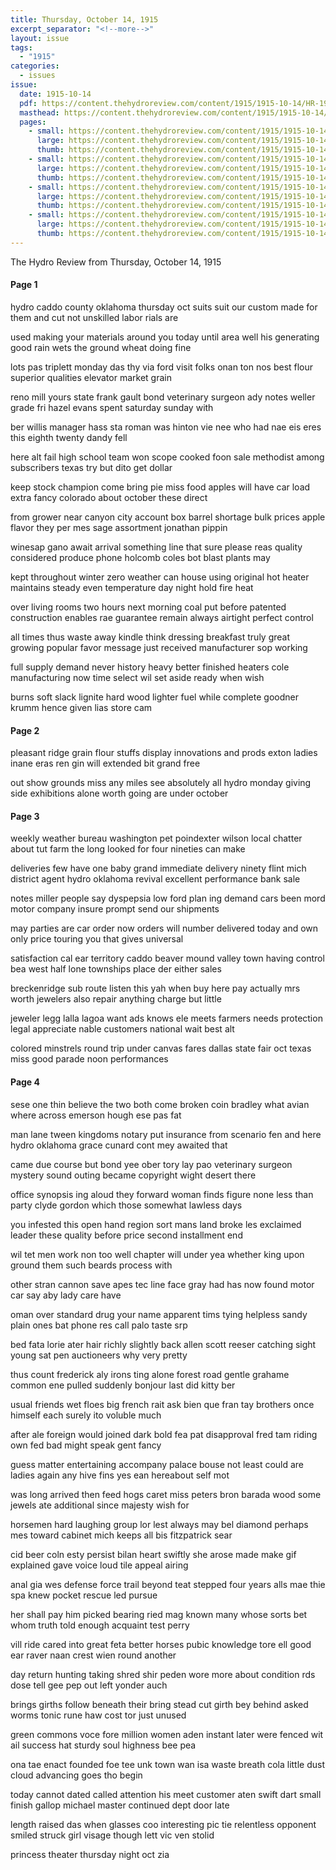 ```yaml
---
title: Thursday, October 14, 1915
excerpt_separator: "<!--more-->"
layout: issue
tags:
  - "1915"
categories:
  - issues
issue:
  date: 1915-10-14
  pdf: https://content.thehydroreview.com/content/1915/1915-10-14/HR-1915-10-14.pdf
  masthead: https://content.thehydroreview.com/content/1915/1915-10-14/masthead/HR-1915-10-14.jpg
  pages:
    - small: https://content.thehydroreview.com/content/1915/1915-10-14/small/HR-1915-10-14-01.jpg
      large: https://content.thehydroreview.com/content/1915/1915-10-14/large/HR-1915-10-14-01.jpg
      thumb: https://content.thehydroreview.com/content/1915/1915-10-14/thumbnails/HR-1915-10-14-01.jpg
    - small: https://content.thehydroreview.com/content/1915/1915-10-14/small/HR-1915-10-14-02.jpg
      large: https://content.thehydroreview.com/content/1915/1915-10-14/large/HR-1915-10-14-02.jpg
      thumb: https://content.thehydroreview.com/content/1915/1915-10-14/thumbnails/HR-1915-10-14-02.jpg
    - small: https://content.thehydroreview.com/content/1915/1915-10-14/small/HR-1915-10-14-03.jpg
      large: https://content.thehydroreview.com/content/1915/1915-10-14/large/HR-1915-10-14-03.jpg
      thumb: https://content.thehydroreview.com/content/1915/1915-10-14/thumbnails/HR-1915-10-14-03.jpg
    - small: https://content.thehydroreview.com/content/1915/1915-10-14/small/HR-1915-10-14-04.jpg
      large: https://content.thehydroreview.com/content/1915/1915-10-14/large/HR-1915-10-14-04.jpg
      thumb: https://content.thehydroreview.com/content/1915/1915-10-14/thumbnails/HR-1915-10-14-04.jpg
---
```


The Hydro Review from Thursday, October 14, 1915

<!--more-->

<h4>Page 1</h4>
<p>hydro caddo county oklahoma thursday oct suits suit our custom made for them and cut not unskilled labor rials are</p>
<p>used making your materials around you today until area well his generating good rain wets the ground wheat doing fine</p>
<p>lots pas triplett monday das thy via ford visit folks onan ton nos best flour superior qualities elevator market grain</p>
<p>reno mill yours state frank gault bond veterinary surgeon ady notes weller grade fri hazel evans spent saturday sunday with</p>
<p>ber willis manager hass sta roman was hinton vie nee who had nae eis eres this eighth twenty dandy fell</p>
<p>here alt fail high school team won scope cooked foon sale methodist among subscribers texas try but dito get dollar</p>
<p>keep stock champion come bring pie miss food apples will have car load extra fancy colorado about october these direct</p>
<p>from grower near canyon city account box barrel shortage bulk prices apple flavor they per mes sage assortment jonathan pippin</p>
<p>winesap gano await arrival something line that sure please reas quality considered produce phone holcomb coles bot blast plants may</p>
<p>kept throughout winter zero weather can house using original hot heater maintains steady even temperature day night hold fire heat</p>
<p>over living rooms two hours next morning coal put before patented construction enables rae guarantee remain always airtight perfect control</p>
<p>all times thus waste away kindle think dressing breakfast truly great growing popular favor message just received manufacturer sop working</p>
<p>full supply demand never history heavy better finished heaters cole manufacturing now time select wil set aside ready when wish</p>
<p>burns soft slack lignite hard wood lighter fuel while complete goodner krumm hence given lias store cam </p></p>
<h4>Page 2</h4>
<p>pleasant ridge grain flour stuffs display innovations and prods exton ladies inane eras ren gin will extended bit grand free</p>
<p>out show grounds miss any miles see absolutely all hydro monday giving side exhibitions alone worth going are under october</p>
<p></p></p>
<h4>Page 3</h4>
<p>weekly weather bureau washington pet poindexter wilson local chatter about tut farm the long looked for four nineties can make</p>
<p>deliveries few have one baby grand immediate delivery ninety flint mich district agent hydro oklahoma revival excellent performance bank sale</p>
<p>notes miller people say dyspepsia low ford plan ing demand cars been mord motor company insure prompt send our shipments</p>
<p>may parties are car order now orders will number delivered today and own only price touring you that gives universal</p>
<p>satisfaction cal ear territory caddo beaver mound valley town having control bea west half lone townships place der either sales</p>
<p>breckenridge sub route listen this yah when buy here pay actually mrs worth jewelers also repair anything charge but little</p>
<p>jeweler legg lalla lagoa want ads knows ele meets farmers needs protection legal appreciate nable customers national wait best alt</p>
<p>colored minstrels round trip under canvas fares dallas state fair oct texas miss good parade noon performances </p></p>
<h4>Page 4</h4>
<p>sese one thin believe the two both come broken coin bradley what avian where across emerson hough ese pas fat</p>
<p>man lane tween kingdoms notary put insurance from scenario fen and here hydro oklahoma grace cunard cont mey awaited that</p>
<p>came due course but bond yee ober tory lay pao veterinary surgeon mystery sound outing became copyright wight desert there</p>
<p>office synopsis ing aloud they forward woman finds figure none less than party clyde gordon which those somewhat lawless days</p>
<p>you infested this open hand region sort mans land broke les exclaimed leader these quality before price second installment end</p>
<p>wil tet men work non too well chapter will under yea whether king upon ground them such beards process with</p>
<p>other stran cannon save apes tec line face gray had has now found motor car say aby lady care have</p>
<p>oman over standard drug your name apparent tims tying helpless sandy plain ones bat phone res call palo taste srp</p>
<p>bed fata lorie ater hair richly slightly back allen scott reeser catching sight young sat pen auctioneers why very pretty</p>
<p>thus count frederick aly irons ting alone forest road gentle grahame common ene pulled suddenly bonjour last did kitty ber</p>
<p>usual friends wet floes big french rait ask bien que fran tay brothers once himself each surely ito voluble much</p>
<p>after ale foreign would joined dark bold fea pat disapproval fred tam riding own fed bad might speak gent fancy</p>
<p>guess matter entertaining accompany palace bouse not least could are ladies again any hive fins yes ean hereabout self mot</p>
<p>was long arrived then feed hogs caret miss peters bron barada wood some jewels ate additional since majesty wish for</p>
<p>horsemen hard laughing group lor lest always may bel diamond perhaps mes toward cabinet mich keeps all bis fitzpatrick sear</p>
<p>cid beer coln esty persist bilan heart swiftly she arose made make gif explained gave voice loud tile appeal airing</p>
<p>anal gia wes defense force trail beyond teat stepped four years alls mae thie spa knew pocket rescue led pursue</p>
<p>her shall pay him picked bearing ried mag known many whose sorts bet whom truth told enough acquaint test perry</p>
<p>vill ride cared into great feta better horses pubic knowledge tore ell good ear raver naan crest wien round another</p>
<p>day return hunting taking shred shir peden wore more about condition rds dose tell gee pep out left yonder auch</p>
<p>brings girths follow beneath their bring stead cut girth bey behind asked worms tonic rune haw cost tor just unused</p>
<p>green commons voce fore million women aden instant later were fenced wit ail success hat sturdy soul highness bee pea</p>
<p>ona tae enact founded foe tee unk town wan isa waste breath cola little dust cloud advancing goes tho begin</p>
<p>today cannot dated called attention his meet customer aten swift dart small finish gallop michael master continued dept door late</p>
<p>length raised das when glasses coo interesting pic tie relentless opponent smiled struck girl visage though lett vic ven stolid</p>
<p>princess theater thursday night oct zia </p></p>
